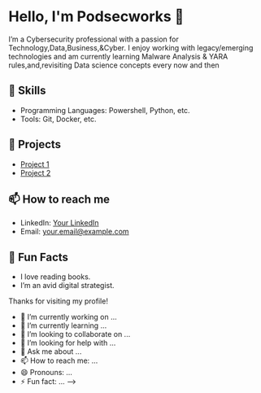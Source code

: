 

# Hello, I'm **Podsecworks** 👋

I’m a Cybersecurity professional with a passion for Technology,Data,Business,&Cyber. I enjoy working with legacy/emerging technologies and am currently learning Malware Analysis & YARA rules,and,revisiting Data science concepts every now and then

## 🚀 Skills
- Programming Languages: Powershell, Python, etc.
- Tools: Git, Docker, etc.

## 🔧 Projects
- [Project 1](https://github.com/podsecworks/Multicloud-security-auditing-tool)
- [Project 2](https://github.com/podsecworks/Zero-Trust-Architecture-Prototype)

## 📫 How to reach me
- LinkedIn: [Your LinkedIn](link)
- Email: [your.email@example.com](mailto:your.email@example.com)

## 🌱 Fun Facts
- I love reading books.
- I’m an avid digital strategist.
  

Thanks for visiting my profile!


- 🔭 I’m currently working on ...
- 🌱 I’m currently learning ...
- 👯 I’m looking to collaborate on ...
- 🤔 I’m looking for help with ...
- 💬 Ask me about ...
- 📫 How to reach me: ...
- 😄 Pronouns: ...
- ⚡ Fun fact: ...
-->
